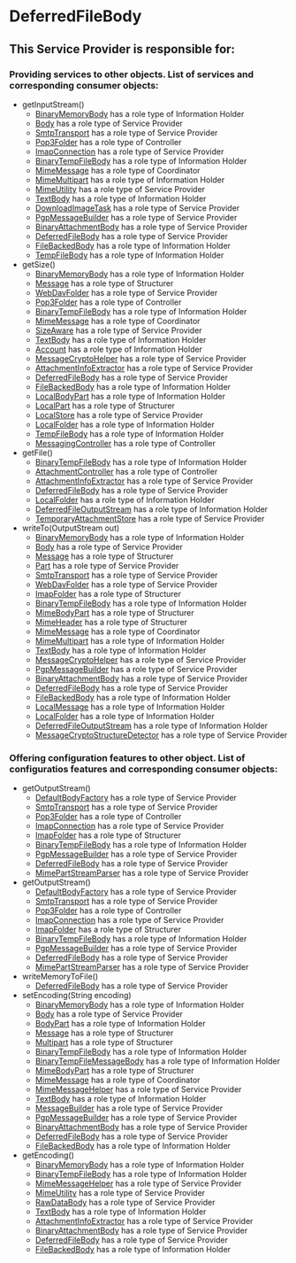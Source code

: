 # DeferredFileBody
## This Service Provider is responsible for:
### Providing services to other objects. List of services and corresponding consumer objects: 
* getInputStream()
	* [BinaryMemoryBody](../InformationHolders/BinaryMemoryBody.md) has a role type of Information Holder
	* [Body](../ServiceProviders/Body.md) has a role type of Service Provider
	* [SmtpTransport](../ServiceProviders/SmtpTransport.md) has a role type of Service Provider
	* [Pop3Folder](../Controllers/Pop3Folder.md) has a role type of Controller
	* [ImapConnection](../ServiceProviders/ImapConnection.md) has a role type of Service Provider
	* [BinaryTempFileBody](../InformationHolders/BinaryTempFileBody.md) has a role type of Information Holder
	* [MimeMessage](../Coordinators/MimeMessage.md) has a role type of Coordinator
	* [MimeMultipart](../InformationHolders/MimeMultipart.md) has a role type of Information Holder
	* [MimeUtility](../ServiceProviders/MimeUtility.md) has a role type of Service Provider
	* [TextBody](../InformationHolders/TextBody.md) has a role type of Information Holder
	* [DownloadImageTask](../ServiceProviders/DownloadImageTask.md) has a role type of Service Provider
	* [PgpMessageBuilder](../ServiceProviders/PgpMessageBuilder.md) has a role type of Service Provider
	* [BinaryAttachmentBody](../ServiceProviders/BinaryAttachmentBody.md) has a role type of Service Provider
	* [DeferredFileBody](../ServiceProviders/DeferredFileBody.md) has a role type of Service Provider
	* [FileBackedBody](../InformationHolders/FileBackedBody.md) has a role type of Information Holder
	* [TempFileBody](../InformationHolders/TempFileBody.md) has a role type of Information Holder
* getSize()
	* [BinaryMemoryBody](../InformationHolders/BinaryMemoryBody.md) has a role type of Information Holder
	* [Message](../Structurers/Message.md) has a role type of Structurer
	* [WebDavFolder](../ServiceProviders/WebDavFolder.md) has a role type of Service Provider
	* [Pop3Folder](../Controllers/Pop3Folder.md) has a role type of Controller
	* [BinaryTempFileBody](../InformationHolders/BinaryTempFileBody.md) has a role type of Information Holder
	* [MimeMessage](../Coordinators/MimeMessage.md) has a role type of Coordinator
	* [SizeAware](../ServiceProviders/SizeAware.md) has a role type of Service Provider
	* [TextBody](../InformationHolders/TextBody.md) has a role type of Information Holder
	* [Account](../InformationHolders/Account.md) has a role type of Information Holder
	* [MessageCryptoHelper](../ServiceProviders/MessageCryptoHelper.md) has a role type of Service Provider
	* [AttachmentInfoExtractor](../ServiceProviders/AttachmentInfoExtractor.md) has a role type of Service Provider
	* [DeferredFileBody](../ServiceProviders/DeferredFileBody.md) has a role type of Service Provider
	* [FileBackedBody](../InformationHolders/FileBackedBody.md) has a role type of Information Holder
	* [LocalBodyPart](../InformationHolders/LocalBodyPart.md) has a role type of Information Holder
	* [LocalPart](../Structurers/LocalPart.md) has a role type of Structurer
	* [LocalStore](../ServiceProviders/LocalStore.md) has a role type of Service Provider
	* [LocalFolder](../InformationHolders/LocalFolder.md) has a role type of Information Holder
	* [TempFileBody](../InformationHolders/TempFileBody.md) has a role type of Information Holder
	* [MessagingController](../Controllers/MessagingController.md) has a role type of Controller
* getFile()
	* [BinaryTempFileBody](../InformationHolders/BinaryTempFileBody.md) has a role type of Information Holder
	* [AttachmentController](../Controllers/AttachmentController.md) has a role type of Controller
	* [AttachmentInfoExtractor](../ServiceProviders/AttachmentInfoExtractor.md) has a role type of Service Provider
	* [DeferredFileBody](../ServiceProviders/DeferredFileBody.md) has a role type of Service Provider
	* [LocalFolder](../InformationHolders/LocalFolder.md) has a role type of Information Holder
	* [DeferredFileOutputStream](../InformationHolders/DeferredFileOutputStream.md) has a role type of Information Holder
	* [TemporaryAttachmentStore](../ServiceProviders/TemporaryAttachmentStore.md) has a role type of Service Provider
* writeTo(OutputStream out)
	* [BinaryMemoryBody](../InformationHolders/BinaryMemoryBody.md) has a role type of Information Holder
	* [Body](../ServiceProviders/Body.md) has a role type of Service Provider
	* [Message](../Structurers/Message.md) has a role type of Structurer
	* [Part](../ServiceProviders/Part.md) has a role type of Service Provider
	* [SmtpTransport](../ServiceProviders/SmtpTransport.md) has a role type of Service Provider
	* [WebDavFolder](../ServiceProviders/WebDavFolder.md) has a role type of Service Provider
	* [ImapFolder](../Structurers/ImapFolder.md) has a role type of Structurer
	* [BinaryTempFileBody](../InformationHolders/BinaryTempFileBody.md) has a role type of Information Holder
	* [MimeBodyPart](../Structurers/MimeBodyPart.md) has a role type of Structurer
	* [MimeHeader](../Structurers/MimeHeader.md) has a role type of Structurer
	* [MimeMessage](../Coordinators/MimeMessage.md) has a role type of Coordinator
	* [MimeMultipart](../InformationHolders/MimeMultipart.md) has a role type of Information Holder
	* [TextBody](../InformationHolders/TextBody.md) has a role type of Information Holder
	* [MessageCryptoHelper](../ServiceProviders/MessageCryptoHelper.md) has a role type of Service Provider
	* [PgpMessageBuilder](../ServiceProviders/PgpMessageBuilder.md) has a role type of Service Provider
	* [BinaryAttachmentBody](../ServiceProviders/BinaryAttachmentBody.md) has a role type of Service Provider
	* [DeferredFileBody](../ServiceProviders/DeferredFileBody.md) has a role type of Service Provider
	* [FileBackedBody](../InformationHolders/FileBackedBody.md) has a role type of Information Holder
	* [LocalMessage](../InformationHolders/LocalMessage.md) has a role type of Information Holder
	* [LocalFolder](../InformationHolders/LocalFolder.md) has a role type of Information Holder
	* [DeferredFileOutputStream](../InformationHolders/DeferredFileOutputStream.md) has a role type of Information Holder
	* [MessageCryptoStructureDetector](../ServiceProviders/MessageCryptoStructureDetector.md) has a role type of Service Provider
### Offering configuration features to other object. List of configuratios features and corresponding consumer objects: 
* getOutputStream()
	* [DefaultBodyFactory](../ServiceProviders/DefaultBodyFactory.md) has a role type of Service Provider
	* [SmtpTransport](../ServiceProviders/SmtpTransport.md) has a role type of Service Provider
	* [Pop3Folder](../Controllers/Pop3Folder.md) has a role type of Controller
	* [ImapConnection](../ServiceProviders/ImapConnection.md) has a role type of Service Provider
	* [ImapFolder](../Structurers/ImapFolder.md) has a role type of Structurer
	* [BinaryTempFileBody](../InformationHolders/BinaryTempFileBody.md) has a role type of Information Holder
	* [PgpMessageBuilder](../ServiceProviders/PgpMessageBuilder.md) has a role type of Service Provider
	* [DeferredFileBody](../ServiceProviders/DeferredFileBody.md) has a role type of Service Provider
	* [MimePartStreamParser](../ServiceProviders/MimePartStreamParser.md) has a role type of Service Provider
* getOutputStream()
	* [DefaultBodyFactory](../ServiceProviders/DefaultBodyFactory.md) has a role type of Service Provider
	* [SmtpTransport](../ServiceProviders/SmtpTransport.md) has a role type of Service Provider
	* [Pop3Folder](../Controllers/Pop3Folder.md) has a role type of Controller
	* [ImapConnection](../ServiceProviders/ImapConnection.md) has a role type of Service Provider
	* [ImapFolder](../Structurers/ImapFolder.md) has a role type of Structurer
	* [BinaryTempFileBody](../InformationHolders/BinaryTempFileBody.md) has a role type of Information Holder
	* [PgpMessageBuilder](../ServiceProviders/PgpMessageBuilder.md) has a role type of Service Provider
	* [DeferredFileBody](../ServiceProviders/DeferredFileBody.md) has a role type of Service Provider
	* [MimePartStreamParser](../ServiceProviders/MimePartStreamParser.md) has a role type of Service Provider
* writeMemoryToFile()
	* [DeferredFileBody](../ServiceProviders/DeferredFileBody.md) has a role type of Service Provider
* setEncoding(String encoding)
	* [BinaryMemoryBody](../InformationHolders/BinaryMemoryBody.md) has a role type of Information Holder
	* [Body](../ServiceProviders/Body.md) has a role type of Service Provider
	* [BodyPart](../InformationHolders/BodyPart.md) has a role type of Information Holder
	* [Message](../Structurers/Message.md) has a role type of Structurer
	* [Multipart](../Structurers/Multipart.md) has a role type of Structurer
	* [BinaryTempFileBody](../InformationHolders/BinaryTempFileBody.md) has a role type of Information Holder
	* [BinaryTempFileMessageBody](../InformationHolders/BinaryTempFileMessageBody.md) has a role type of Information Holder
	* [MimeBodyPart](../Structurers/MimeBodyPart.md) has a role type of Structurer
	* [MimeMessage](../Coordinators/MimeMessage.md) has a role type of Coordinator
	* [MimeMessageHelper](../ServiceProviders/MimeMessageHelper.md) has a role type of Service Provider
	* [TextBody](../InformationHolders/TextBody.md) has a role type of Information Holder
	* [MessageBuilder](../ServiceProviders/MessageBuilder.md) has a role type of Service Provider
	* [PgpMessageBuilder](../ServiceProviders/PgpMessageBuilder.md) has a role type of Service Provider
	* [BinaryAttachmentBody](../ServiceProviders/BinaryAttachmentBody.md) has a role type of Service Provider
	* [DeferredFileBody](../ServiceProviders/DeferredFileBody.md) has a role type of Service Provider
	* [FileBackedBody](../InformationHolders/FileBackedBody.md) has a role type of Information Holder
* getEncoding()
	* [BinaryMemoryBody](../InformationHolders/BinaryMemoryBody.md) has a role type of Information Holder
	* [BinaryTempFileBody](../InformationHolders/BinaryTempFileBody.md) has a role type of Information Holder
	* [MimeMessageHelper](../ServiceProviders/MimeMessageHelper.md) has a role type of Service Provider
	* [MimeUtility](../ServiceProviders/MimeUtility.md) has a role type of Service Provider
	* [RawDataBody](../ServiceProviders/RawDataBody.md) has a role type of Service Provider
	* [TextBody](../InformationHolders/TextBody.md) has a role type of Information Holder
	* [AttachmentInfoExtractor](../ServiceProviders/AttachmentInfoExtractor.md) has a role type of Service Provider
	* [BinaryAttachmentBody](../ServiceProviders/BinaryAttachmentBody.md) has a role type of Service Provider
	* [DeferredFileBody](../ServiceProviders/DeferredFileBody.md) has a role type of Service Provider
	* [FileBackedBody](../InformationHolders/FileBackedBody.md) has a role type of Information Holder
